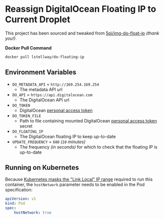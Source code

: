 # Reassign DigitalOcean Floating IP to Current Droplet

This project has been sourced and tweaked from [5pi/img-do-float-ip](https://github.com/5pi/img-do-float-ip) _(thank you!)_.

**Docker Pull Command**

```sh
docker pull lstellway/do-floating-ip
```

## Environment Variables

-   `DO_METADATA_API` = `http://169.254.169.254`
    -   The metadata API url
-   `DO_API` = `https://api.digitalocean.com`
    -   The DigitalOcean API url
-   `DO_TOKEN`
    -   DigitalOcean [personal access token](https://docs.digitalocean.com/reference/api/create-personal-access-token/)
-   `DO_TOKEN_FILE`
    -   Path to file containing mounted DigitalOcean [personal access token](https://docs.digitalocean.com/reference/api/create-personal-access-token/) secret
-   `DO_FLOATING_IP`
    -   The DigitalOcean floating IP to keep up-to-date
-   `UPDATE_FREQUENCY` = `600` _(`10` minutes)_
    -   The frequency _(in seconds)_ for which to check that the floating IP is up-to-date

## Running on Kubernetes

Because [Kubernetes masks the "Link Local" IP range](https://kubernetes.io/docs/tasks/administer-cluster/ip-masq-agent/) required to run this container, the `hostNetwork` parameter needs to be enabled in the Pod specification:

```yml
apiVersion: v1
kind: Pod
spec:
    hostNetwork: true
```
